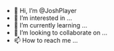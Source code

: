 - 👋 Hi, I’m @JoshPlayer
- 👀 I’m interested in ...
- 🌱 I’m currently learning ...
- 💞️ I’m looking to collaborate on ...
- 📫 How to reach me ...

<!---
JoshPlayer/JoshPlayer is a ✨ special ✨ repository because its `README.md` (this file) appears on your GitHub profile.
You can click the Preview link to take a look at your changes.
--->
